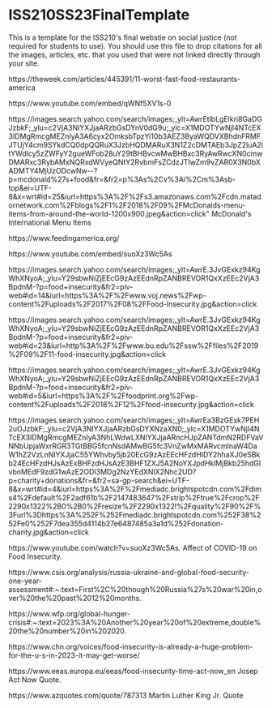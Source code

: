 # ISS210SS23FinalTemplate
This is a template for the ISS210's final webstie on social justice (not required for students to use). You should use this file to drop citations for all the images, articles, etc. that you used that were not linked directly through your site. 
<p>https://theweek.com/articles/445391/11-worst-fast-food-restaurants-america</p>
<p>https://www.youtube.com/embed/qWNf5XV1s-0</p>
<p>https://images.search.yahoo.com/search/images;_ylt=AwrEtlbLgElkri8GaDGJzbkF;_ylu=c2VjA3NlYXJjaARzbGsDYnV0dG9u;_ylc=X1MDOTYwNjI4NTcEX3IDMgRmcgMEZnIyA3A6cyx2OmksbTpzYi10b3AEZ3ByaWQDVXBhdnFRMFJTUjY4cm9SYkdCQ0dpQQRuX3JzbHQDMARuX3N1Z2cDMTAEb3JpZ2luA2ltYWdlcy5zZWFyY2gueWFob28uY29tBHBvcwMwBHBxc3RyAwRwcXN0cmwDMARxc3RybAMxNQRxdWVyeQNtY2RvbmFsZCdzJTIwZm9vZAR0X3N0bXADMTY4MjUzODcwNw--?p=mcdonald%27s+food&fr=&fr2=p%3As%2Cv%3Ai%2Cm%3Asb-top&ei=UTF-8&x=wrt#id=25&iurl=https%3A%2F%2Fs3.amazonaws.com%2Fcdn.matadornetwork.com%2Fblogs%2F1%2F2018%2F09%2FMcDonalds-menu-items-from-around-the-world-1200x900.jpeg&action=click" McDonald's International Menu Items</p>
<p>https://www.feedingamerica.org/</p>
<p>https://www.youtube.com/embed/suoXz3Wc5As</p>
<p>https://images.search.yahoo.com/search/images;_ylt=AwrE.3JvGExkz94KgWhXNyoA;_ylu=Y29sbwNiZjEEcG9zAzEEdnRpZANBREVOR1QxXzEEc2VjA3BpdnM-?p=food+insecurity&fr2=piv-web#id=14&iurl=https%3A%2F%2Fwww.voj.news%2Fwp-content%2Fuploads%2F2017%2F08%2FFood-Insecurity.jpg&action=click</p>
<p>https://images.search.yahoo.com/search/images;_ylt=AwrE.3JvGExkz94KgWhXNyoA;_ylu=Y29sbwNiZjEEcG9zAzEEdnRpZANBREVOR1QxXzEEc2VjA3BpdnM-?p=food+insecurity&fr2=piv-web#id=23&iurl=http%3A%2F%2Fwww.bu.edu%2Fssw%2Ffiles%2F2019%2F09%2F11-food-insecurity.jpg&action=click</p>
<p>https://images.search.yahoo.com/search/images;_ylt=AwrE.3JvGExkz94KgWhXNyoA;_ylu=Y29sbwNiZjEEcG9zAzEEdnRpZANBREVOR1QxXzEEc2VjA3BpdnM-?p=food+insecurity&fr2=piv-web#id=5&iurl=https%3A%2F%2Ffoodprint.org%2Fwp-content%2Fuploads%2F2018%2F12%2Ffood-insecurity.jpg&action=click</p>
<p>https://images.search.yahoo.com/search/images;_ylt=AwrEa3BzGExk7PEH2uOJzbkF;_ylu=c2VjA3NlYXJjaARzbGsDYXNzaXN0;_ylc=X1MDOTYwNjI4NTcEX3IDMgRmcgMEZnIyA3NhLWdwLXNlYXJjaARncHJpZANTdmN2RDFVaVNNbUpjaWxrRGR3TGtBBG5fcnNsdAMwBG5fc3VnZwMxMARvcmlnaW4DaW1hZ2VzLnNlYXJjaC55YWhvby5jb20EcG9zAzEEcHFzdHIDY2hhaXJ0eSBkb24EcHFzdHJsAzExBHFzdHJsAzE3BHF1ZXJ5A2NoYXJpdHklMjBkb25hdGlvbnMEdF9zdG1wAzE2ODI3MDg2NzYEdXNlX2Nhc2UD?p=charity+donations&fr=&fr2=sa-gp-search&ei=UTF-8&x=wrt#id=4&iurl=https%3A%2F%2Fmediadc.brightspotcdn.com%2Fdims4%2Fdefault%2F2adf61b%2F2147483647%2Fstrip%2Ftrue%2Fcrop%2F2290x1322%2B0%2B0%2Fresize%2F2290x1322!%2Fquality%2F90%2F%3Furl%3Dhttps%3A%252F%252Fmediadc.brightspotcdn.com%252F38%252Fe0%252F7dea355d4114b27e6487485a3a1d%252Fdonation-charity.jpg&action=click</p>
<p>https://www.youtube.com/watch?v=suoXz3Wc5As. Affect of COVID-19 on Food Insecurity.</p>
<p>https://www.csis.org/analysis/russia-ukraine-and-global-food-security-one-year-assessment#:~:text=First%2C%20though%20Russia%27s%20war%20in,over%20the%20past%2012%20months.</p>
<p>https://www.wfp.org/global-hunger-crisis#:~:text=2023%3A%20Another%20year%20of%20extreme,double%20the%20number%20in%202020.</p>
<p>https://www.chn.org/voices/food-insecurity-is-already-a-huge-problem-for-the-u-s-in-2023-it-may-get-worse/</p>
<p>https://www.eeas.europa.eu/eeas/food-insecurity-time-act-now_en Josep Act Now Quote. </p>
<p>https://www.azquotes.com/quote/787313 Martin Luther King Jr. Quote </p>
